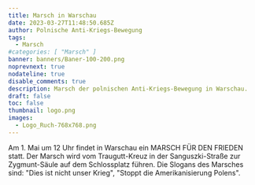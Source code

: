 ```yaml
---
title: Marsch in Warschau
date: 2023-03-27T11:48:50.685Z
author: Polnische Anti-Kriegs-Bewegung
tags:
  - Marsch
#categories: [ "Marsch" ]
banner: banners/Baner-100-200.png
noprevnext: true
nodateline: true
disable_comments: true
description: Marsch der polnischen Anti-Kriegs-Bewegung in Warschau.
draft: false
toc: false
thumbnail: logo.png
images:
  - Logo_Ruch-768x768.png
---
```


Am 1. Mai um 12 Uhr findet in Warschau ein MARSCH FÜR DEN FRIEDEN statt. Der Marsch wird vom Traugutt-Kreuz in der Sanguszki-Straße zur Zygmunt-Säule auf dem Schlossplatz führen. Die Slogans des Marsches sind: "Dies ist nicht unser Krieg", "Stoppt die Amerikanisierung Polens".
